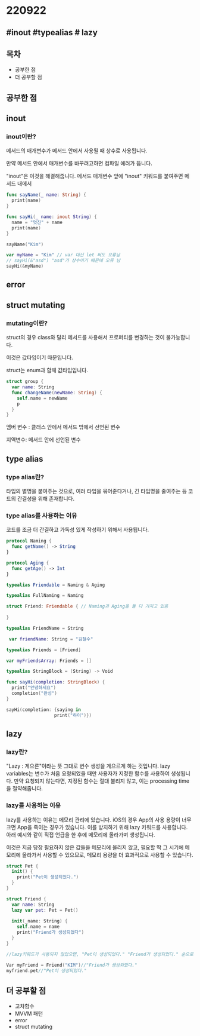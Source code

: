 # 220922

## #inout #typealias # lazy 

## 목차

- 공부한 점
- 더 공부할 점

## 공부한 점



## inout

### inout이란?

메서드의 매개변수가 메서드 안에서 사용될 때 상수로 사용됩니다. 

만약 메서드 안에서 매개변수를 바꾸려고하면 컴파일 에러가 뜹니다. 

"inout"은 이것을 해결해줍니다. 메서드 매개변수 앞에 "inout" 키워드를 붙여주면 메서드 내에서 

```swift
func sayName(_ name: String) {
  print(name)
}

func sayHi(_ name: inout String) {
  name = "멋진" + name
  print(name)
}

sayName("Kim")

var myName = "Kim" // var 대신 let 써도 오류남 
// sayHi(&"asd") "asd"가 상수이기 때문에 오류 남 
sayHi(&myName)

```



## error



## struct mutating

### mutating이란?

struct의 경우 class와 달리 메서드를 사용해서 프로퍼티를 변경하는 것이 불가능합니다.

이것은 값타입이기 때문입니다.



struct는 enum과 함께 값타입입니다.

```swift
struct group {
  var name: String
  func changeName(newName: String) {
    self.name = newName
    p
  }
}
```





멤버 변수 : 클래스 안에서 메서드 밖에서 선언된 변수

지역변수: 메서드 안에 선언된 변수



## type alias

  ### type alias란?

타입의 별명을 붙여주는 것으로, 여러 타입을 묶어준다거나, 긴 타입명을 줄여주는 등 코드의 간결성을 위해 존재합니다.

### type alias를 사용하는 이유

코드를 조금 더 간결하고 가독성 있게 작성하기 위해서 사용됩니다.



```swift
protocol Naming {
  func getName() -> String
}

protocol Aging {
  func getAge() -> Int
}

typealias Friendable = Naming & Aging

typealias FullNaming = Naming

struct Friend: Friendable { // Naming과 Aging을 둘 다 가지고 있음 
  
}

typealias FriendName = String 

 var friendName: String = "김철수"

typealias Friends = [Friend]

var myFriendsArray: Friends = []

typealias StringBlock = (String) -> Void

func sayHi(completion: StringBlock) {
  print("안녕하세요")
  completion("완성")
}

sayHi(completion: {saying in
                  print("하이")})

```





## lazy

### lazy란?

"Lazy : 게으른"이라는 뜻 그대로 변수 생성을 게으르게 하는 것입니다. lazy variables는 변수가 처음 요청되었을 때만 사용자가 지정한 함수를 사용하여 생성됩니다. 만약 요청되지 않는다면, 지정된 함수는 절대 불리지 않고, 이는 processing time을 절약해줍니다.



### lazy를 사용하는 이유

lazy를 사용하는 이유는 메모리 관리에 있습니다. iOS의 경우 App의 사용 용량이 너무 크면 App을 죽이는 경우가 있습니다. 이를 방지하기 위해 lazy 키워드를 사용합니다. 아래 예시와 같이 직접 언급을 한 후에 메모리에 올라가며 생성됩니다.

이것은 지금 당장 필요하지 않은 값들을 메모리에 올리지 않고, 필요할 딱 그 시기에 메모리에 올라가서 사용할 수 있으므로, 메모리 용량을 더 효과적으로 사용할 수 있습니다.

```swift
struct Pet {
  init() {
    print("Pet이 생성되었다.")
  }
}

struct Friend {
  var name: String
  lazy var pet: Pet = Pet()
  
  init(_name: String) {
    self.name = name
    print("Friend가 생성되었다")
  }
}

//lazy키워드가 사용되지 않았으면, "Pet이 생성되었다." "Friend가 생성되었다." 순으로 출력된다.

Var myFriend = Friend("KIM")//"Friend가 생성되었다."
myfriend.pet//"Pet이 생성되었다."
```







## 더 공부할 점

- 고차함수
- MVVM 패턴
- error
- struct mutating






